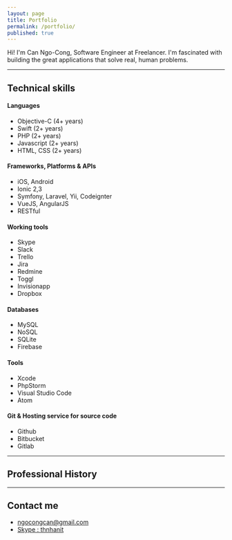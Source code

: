 ```yaml
---
layout: page
title: Portfolio
permalink: /portfolio/
published: true
---
```


Hi! I'm Can Ngo-Cong, Software Engineer at Freelancer. I'm fascinated with building the great applications that solve real, human problems.

***

## Technical skills

#### Languages

* Objective-C (4+ years)
* Swift (2+ years)
* PHP (2+ years)
* Javascript (2+ years)
* HTML, CSS (2+ years)

#### Frameworks, Platforms & APIs

* iOS, Android
* Ionic 2,3
* Symfony, Laravel, Yii, Codeignter
* VueJS, AngularJS
* RESTful

#### Working tools

* Skype
* Slack
* Trello
* Jira
* Redmine
* Toggl
* Invisionapp
* Dropbox

#### Databases

* MySQL
* NoSQL
* SQLite
* Firebase

#### Tools

* Xcode
* PhpStorm
* Visual Studio Code
* Atom

#### Git & Hosting service for source code

* Github
* Bitbucket
* Gitlab

***

## Professional History

***

## Contact me

* [ngocongcan@gmail.com](mailto:ngocongcan@gmail.com)
* [Skype : thnhanit](skype:<thnhanit>?call)
